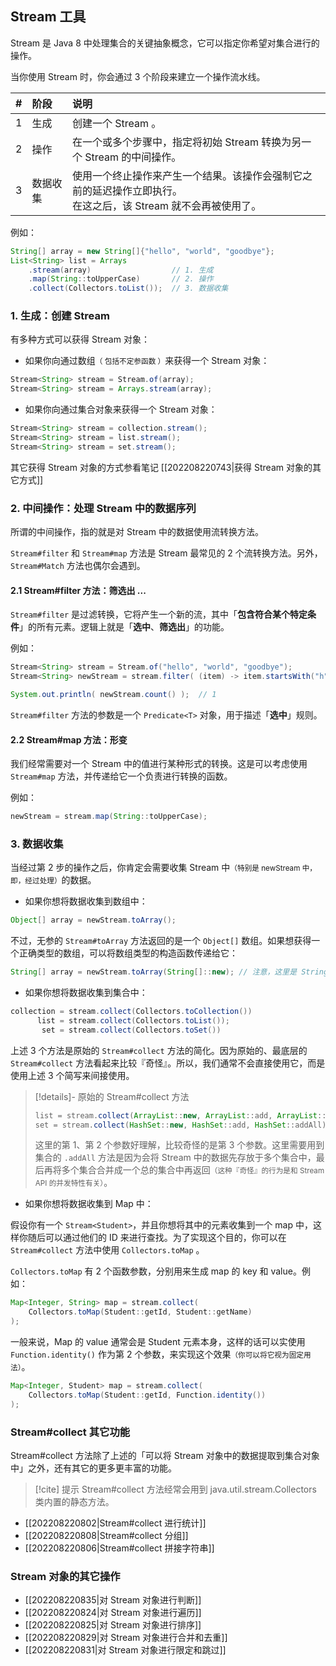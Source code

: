 ## Stream 工具 

Stream 是 Java 8 中处理集合的关键抽象概念，它可以指定你希望对集合进行的操作。

当你使用 Stream 时，你会通过 3 个阶段来建立一个操作流水线。


| # | 阶段 | 说明 |
| :-: | :- | :- |
| 1 | 生成 | 创建一个 Stream 。|
| 2 | 操作 | 在一个或多个步骤中，指定将初始 Stream 转换为另一个 Stream 的中间操作。 |
| 3 | 数据收集 | 使用一个终止操作来产生一个结果。该操作会强制它之前的延迟操作立即执行。<br>在这之后，该 Stream 就不会再被使用了。|

例如：

```java
String[] array = new String[]{"hello", "world", "goodbye"};
List<String> list = Arrays
    .stream(array)                  // 1. 生成
    .map(String::toUpperCase)       // 2. 操作
    .collect(Collectors.toList());  // 3. 数据收集
```

### 1. 生成：创建 Stream

有多种方式可以获得 Stream 对象：

- 如果你向通过数组<small>（ 包括不定参函数 ）</small>来获得一个 Stream 对象：

```java
Stream<String> stream = Stream.of(array);
Stream<String> stream = Arrays.stream(array);
```

- 如果你向通过集合对象来获得一个 Stream 对象：

```java
Stream<String> stream = collection.stream();
Stream<String> stream = list.stream();
Stream<String> stream = set.stream();
```

其它获得 Stream 对象的方式参看笔记 [[202208220743|获得 Stream 对象的其它方式]]


### 2. 中间操作：处理 Stream 中的数据序列 

所谓的中间操作，指的就是对 Stream 中的数据使用流转换方法。

`Stream#filter` 和 `Stream#map` 方法是 Stream 最常见的 2 个流转换方法。另外，`Stream#Match` 方法也偶尔会遇到。

#### 2.1 Stream#filter 方法：筛选出 ...

`Stream#filter` 是过滤转换，它将产生一个新的流，其中「**包含符合某个特定条件**」的所有元素。逻辑上就是「**选中**、**筛选出**」的功能。

例如：

```java
Stream<String> stream = Stream.of("hello", "world", "goodbye");
Stream<String> newStream = stream.filter( (item) -> item.startsWith("h") );

System.out.println( newStream.count() );  // 1
```

`Stream#filter` 方法的参数是一个 `Predicate<T>` 对象，用于描述「**选中**」规则。

#### 2.2 Stream#map 方法：形变

我们经常需要对一个 Stream 中的值进行某种形式的转换。这是可以考虑使用 `Stream#map` 方法，并传递给它一个负责进行转换的函数。

例如：

```java
newStream = stream.map(String::toUpperCase);
```

### 3. 数据收集

当经过第 2 步的操作之后，你肯定会需要收集 Stream 中<small>（特别是 newStream 中，即，经过处理）</small>的数据。

- 如果你想将数据收集到数组中：

```java
Object[] array = newStream.toArray();
```

不过，无参的 `Stream#toArray` 方法返回的是一个 `Object[]` 数组。如果想获得一个正确类型的数组，可以将数组类型的构造函数传递给它：

```java
String[] array = newStream.toArray(String[]::new); // 注意，这里是 String[] 而不是 String
```

- 如果你想将数据收集到集合中：

```java
collection = stream.collect(Collectors.toCollection())
      list = stream.collect(Collectors.toList());
       set = stream.collect(Collectors.toSet())
```

上述 3 个方法是原始的 `Stream#collect` 方法的简化。因为原始的、最底层的 `Stream#collect` 方法看起来比较『奇怪』。所以，我们通常不会直接使用它，而是使用上述 3 个简写来间接使用。

> [!details]- 原始的 Stream#collect 方法
> 
> ```java
> list = stream.collect(ArrayList::new, ArrayList::add, ArrayList::addAll);
> set = stream.collect(HashSet::new, HashSet::add, HashSet::addAll);
> ```
> 
> 这里的第 1、第 2 个参数好理解，比较奇怪的是第 3 个参数。这里需要用到集合的 `.addAll` 方法是因为会将 Stream 中的数据先存放于多个集合中，最后再将多个集合合并成一个总的集合中再返回<small>（这种『奇怪』的行为是和 Stream API 的并发特性有关）</small>。

- 如果你想将数据收集到 Map 中：

假设你有一个 `Stream<Student>`，并且你想将其中的元素收集到一个 map 中，这样你随后可以通过他们的 ID 来进行查找。为了实现这个目的，你可以在 `Stream#collect` 方法中使用 `Collectors.toMap` 。

`Collectors.toMap` 有 2 个函数参数，分别用来生成 map 的 key 和 value。例如：

```java
Map<Integer, String> map = stream.collect(
    Collectors.toMap(Student::getId, Student::getName)
);
```

一般来说，Map 的 value 通常会是 Student 元素本身，这样的话可以实使用 `Function.identity()` 作为第 2 个参数，来实现这个效果<small>（你可以将它视为固定用法）</small>。

```java
Map<Integer, Student> map = stream.collect(
    Collectors.toMap(Student::getId, Function.identity())
);
```

### Stream#collect 其它功能

Stream#collect 方法除了上述的「可以将 Stream 对象中的数据提取到集合对象中」之外，还有其它的更多更丰富的功能。

> [!cite] 提示
> Stream#collect 方法经常会用到 java.util.stream.Collectors 类内置的静态方法。

- [[202208220802|Stream#collect 进行统计]]
- [[202208220808|Stream#collect 分组]]
- [[202208220806|Stream#collect 拼接字符串]]

### Stream 对象的其它操作

- [[202208220835|对 Stream 对象进行判断]]
- [[202208220824|对 Stream 对象进行遍历]]
- [[202208220825|对 Stream 对象进行排序]]
- [[202208220829|对 Stream 对象进行合并和去重]]
- [[202208220831|对 Stream 对象进行限定和跳过]]
